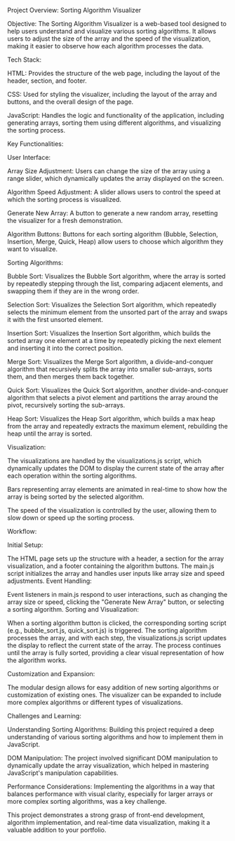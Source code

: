 Project Overview: Sorting Algorithm Visualizer

Objective:
The Sorting Algorithm Visualizer is a web-based tool designed to help users understand and visualize various sorting algorithms. It allows users to adjust the size of the array and the speed of the visualization, making it easier to observe how each algorithm processes the data.

Tech Stack:

HTML: Provides the structure of the web page, including the layout of the header, section, and footer.

CSS: Used for styling the visualizer, including the layout of the array and buttons, and the overall design of the page.

JavaScript: Handles the logic and functionality of the application, including generating arrays, sorting them using different algorithms, and visualizing the sorting process.

Key Functionalities:

User Interface:

Array Size Adjustment: Users can change the size of the array using a range slider, which dynamically updates the array displayed on the screen.

Algorithm Speed Adjustment: A slider allows users to control the speed at which the sorting process is visualized.

Generate New Array: A button to generate a new random array, resetting the visualizer for a fresh demonstration.

Algorithm Buttons: Buttons for each sorting algorithm (Bubble, Selection, Insertion, Merge, Quick, Heap) allow users to choose which algorithm they want to visualize.

Sorting Algorithms:

Bubble Sort: Visualizes the Bubble Sort algorithm, where the array is sorted by repeatedly stepping through the list, comparing adjacent elements, and swapping them if they are in the wrong order.

Selection Sort: Visualizes the Selection Sort algorithm, which repeatedly selects the minimum element from the unsorted part of the array and swaps it with the first unsorted element.

Insertion Sort: Visualizes the Insertion Sort algorithm, which builds the sorted array one element at a time by repeatedly picking the next element and inserting it into the correct position.

Merge Sort: Visualizes the Merge Sort algorithm, a divide-and-conquer algorithm that recursively splits the array into smaller sub-arrays, sorts them, and then merges them back together.

Quick Sort: Visualizes the Quick Sort algorithm, another divide-and-conquer algorithm that selects a pivot element and partitions the array around the pivot, recursively sorting the sub-arrays.

Heap Sort: Visualizes the Heap Sort algorithm, which builds a max heap from the array and repeatedly extracts the maximum element, rebuilding the heap until the array is sorted.

Visualization:

The visualizations are handled by the visualizations.js script, which dynamically updates the DOM to display the current state of the array after each operation within the sorting algorithms.

Bars representing array elements are animated in real-time to show how the array is being sorted by the selected algorithm.

The speed of the visualization is controlled by the user, allowing them to slow down or speed up the sorting process.

Workflow:

Initial Setup:

The HTML page sets up the structure with a header, a section for the array visualization, and a footer containing the algorithm buttons.
The main.js script initializes the array and handles user inputs like array size and speed adjustments.
Event Handling:

Event listeners in main.js respond to user interactions, such as changing the array size or speed, clicking the "Generate New Array" button, or selecting a sorting algorithm.
Sorting and Visualization:

When a sorting algorithm button is clicked, the corresponding sorting script (e.g., bubble_sort.js, quick_sort.js) is triggered.
The sorting algorithm processes the array, and with each step, the visualizations.js script updates the display to reflect the current state of the array.
The process continues until the array is fully sorted, providing a clear visual representation of how the algorithm works.

Customization and Expansion:

The modular design allows for easy addition of new sorting algorithms or customization of existing ones.
The visualizer can be expanded to include more complex algorithms or different types of visualizations.

Challenges and Learning:

Understanding Sorting Algorithms: Building this project required a deep understanding of various sorting algorithms and how to implement them in JavaScript.

DOM Manipulation: The project involved significant DOM manipulation to dynamically update the array visualization, which helped in mastering JavaScript's manipulation capabilities.

Performance Considerations: Implementing the algorithms in a way that balances performance with visual clarity, especially for larger arrays or more complex sorting algorithms, was a key challenge.

This project demonstrates a strong grasp of front-end development, algorithm implementation, and real-time data visualization, making it a valuable addition to your portfolio.
